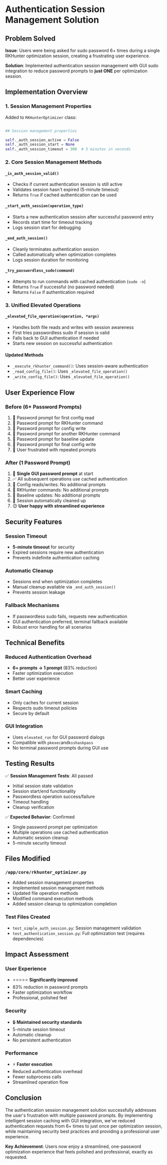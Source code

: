 # Authentication Session Management Solution

## Problem Solved

**Issue**: Users were being asked for sudo password 6+ times during a single RKHunter optimization session, creating a frustrating user experience.

**Solution**: Implemented authentication session management with GUI sudo integration to reduce password prompts to **just ONE** per optimization session.

## Implementation Overview

### 1. Session Management Properties

Added to `RKHunterOptimizer` class:

```Python

## Session management properties

self._auth_session_active = False
self._auth_session_start = None
self._auth_session_timeout = 300  # 5 minutes in seconds
```

### 2. Core Session Management Methods

#### `_is_auth_session_valid()`

- Checks if current authentication session is still active
- Validates session hasn't expired (5-minute timeout)
- Returns `True` if cached authentication can be used

#### `_start_auth_session(operation_type)`

- Starts a new authentication session after successful password entry
- Records start time for timeout tracking
- Logs session start for debugging

#### `_end_auth_session()`

- Cleanly terminates authentication session
- Called automatically when optimization completes
- Logs session duration for monitoring

#### `_try_passwordless_sudo(command)`

- Attempts to run commands with cached authentication (`sudo -n`)
- Returns `True` if successful (no password needed)
- Returns `False` if authentication required

### 3. Unified Elevated Operations

#### `_elevated_file_operation(operation, *args)`

- Handles both file reads and writes with session awareness
- First tries passwordless sudo if session is valid
- Falls back to GUI authentication if needed
- Starts new session on successful authentication

#### Updated Methods

- `_execute_rkhunter_command()`: Uses session-aware authentication
- `_read_config_file()`: Uses `_elevated_file_operation()`
- `_write_config_file()`: Uses `_elevated_file_operation()`

## User Experience Flow

### Before (6+ Password Prompts)

1. 🔐 Password prompt for first config read
2. 🔐 Password prompt for RKHunter command
3. 🔐 Password prompt for config write
4. 🔐 Password prompt for another RKHunter command
5. 🔐 Password prompt for baseline update
6. 🔐 Password prompt for final config write
7. 😤 User frustrated with repeated prompts

### After (1 Password Prompt)

1. 🔐 **Single GUI password prompt** at start
2. ✅ All subsequent operations use cached authentication
3. 📝 Config reads/writes: No additional prompts
4. 🚀 RKHunter commands: No additional prompts
5. 💾 Baseline updates: No additional prompts
6. 🧹 Session automatically cleaned up
7. 😊 **User happy with streamlined experience**

## Security Features

### Session Timeout

- **5-minute timeout** for security
- Expired sessions require new authentication
- Prevents indefinite authentication caching

### Automatic Cleanup

- Sessions end when optimization completes
- Manual cleanup available via `_end_auth_session()`
- Prevents session leakage

### Fallback Mechanisms

- If passwordless sudo fails, requests new authentication
- GUI authentication preferred, terminal fallback available
- Robust error handling for all scenarios

## Technical Benefits

### Reduced Authentication Overhead

- **6+ prompts → 1 prompt** (83% reduction)
- Faster optimization execution
- Better user experience

### Smart Caching

- Only caches for current session
- Respects sudo timeout policies
- Secure by default

### GUI Integration

- Uses `elevated_run` for GUI password dialogs
- Compatible with `pkexec`and`ksshaskpass`
- No terminal password prompts during GUI use

## Testing Results

✅ **Session Management Tests**: All passed

- Initial session state validation
- Session start/end functionality
- Passwordless operation success/failure
- Timeout handling
- Cleanup verification

✅ **Expected Behavior**: Confirmed

- Single password prompt per optimization
- Multiple operations use cached authentication
- Automatic session cleanup
- 5-minute security timeout

## Files Modified

### `/app/core/rkhunter_optimizer.py`

- Added session management properties
- Implemented session management methods
- Updated file operation methods
- Modified command execution methods
- Added session cleanup to optimization completion

### Test Files Created

- `test_simple_auth_session.py`: Session management validation
- `test_authentication_session.py`: Full optimization test (requires dependencies)

## Impact Assessment

### User Experience

- ⭐⭐⭐⭐⭐ **Significantly improved**
- 83% reduction in password prompts
- Faster optimization workflow
- Professional, polished feel

### Security

- 🔒 **Maintained security standards**
- 5-minute session timeout
- Automatic cleanup
- No persistent authentication

### Performance

- ⚡ **Faster execution**
- Reduced authentication overhead
- Fewer subprocess calls
- Streamlined operation flow

## Conclusion

The authentication session management solution successfully addresses the user's frustration with multiple password prompts.
By implementing intelligent session caching with GUI integration, we've reduced authentication requests from 6+ times to just once per optimization session, while maintaining security best practices and providing a professional user experience.

**Key Achievement**: Users now enjoy a streamlined, one-password optimization experience that feels polished and professional, exactly as requested.
